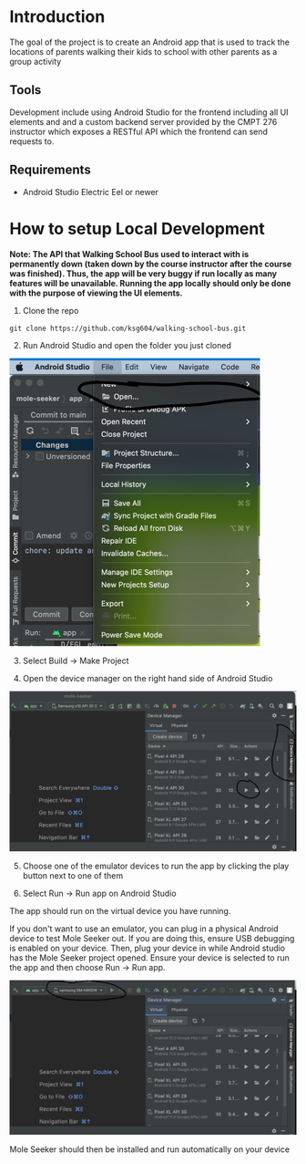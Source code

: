 # Introduction
The goal of the project is to create an Android app that is used to track the locations of parents walking their kids to school with other parents as a group activity

## Tools
Development include using Android Studio for the frontend including all UI elements and and a custom backend server provided by the CMPT 276 instructor which exposes a RESTful API which the frontend can send requests to.

## Requirements

* Android Studio Electric Eel or newer

# How to setup Local Development

**Note: The API that Walking School Bus used to interact with is permanently down (taken down by the course instructor after the course was finished).  Thus, the app will be very buggy if run locally as many features will be unavailable.  Running the app locally should only be done with the purpose of viewing the UI elements.**

1. Clone the repo

```
git clone https://github.com/ksg604/walking-school-bus.git
``` 

2. Run Android Studio and open the folder you just cloned 

![open](./readme_images/openmole.png)

3. Select Build -> Make Project

4. Open the device manager on the right hand side of Android Studio

![open](./readme_images/device_manager.png)

5. Choose one of the emulator devices to run the app by clicking the play button next to one of them

6. Select Run -> Run app on Android Studio

The app should run on the virtual device you have running.  

If you don't want to use an emulator, you can plug in a physical Android device to test Mole Seeker out.  If you are doing this, ensure USB debugging is enabled on your device.  Then, plug your device in while Android studio has the Mole Seeker project opened.  Ensure your device is selected to run the app and then choose Run -> Run app.

![open](./readme_images/personal_device.png)

Mole Seeker should then be installed and run automatically on your device

